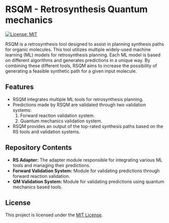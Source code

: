 
# RSQM - Retrosynthesis Quantum mechanics
[![License: MIT](https://img.shields.io/badge/License-MIT-yellow.svg)](https://opensource.org/licenses/MIT)

RSQM is a retrosynthesis tool designed to assist in planning synthesis paths for organic molecules. This tool utilizes multiple widely-used machine learning (ML) models for retrosynthesis planning. Each ML model is based on different algorithms and generates predictions in a unique way. By combining these different tools, RSQM aims to increase the possibility of generating a feasible synthetic path for a given input molecule.

## Features
- RSQM integrates multiple ML tools for retrosynthesis planning.
- Predictions made by RSQM are validated through two validation systems:
  1. Forward reaction validation system.
  2. Quantum mechanics validation system.
- RSQM provides an output of the top-rated synthesis paths based on the RS tools and validation systems.

## Repository Contents
- **RS Adapter:** The adapter module responsible for integrating various ML tools and managing their predictions.
- **Forward Validation System:** Module for validating predictions through forward reaction validation.
- **QM Validation System:** Module for validating predictions using quantum mechanics based tools. 



## License
This project is licensed under the [MIT License](LICENSE).
